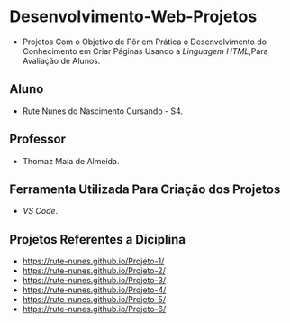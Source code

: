 # Desenvolvimento-Web-Projetos
* Projetos Com o Objetivo de Pôr em Prática o Desenvolvimento do Conhecimento em Criar Páginas Usando a *Linguagem HTML*,Para Avaliação de Alunos.

## Aluno
* Rute Nunes do Nascimento Cursando - S4.

## Professor
* Thomaz Maia de Almeida.

## Ferramenta Utilizada Para Criação dos Projetos
* *VS Code*.

## Projetos Referentes a Diciplina
* <https://rute-nunes.github.io/Projeto-1/>
* <https://rute-nunes.github.io/Projeto-2/>
* <https://rute-nunes.github.io/Projeto-3/>
* <https://rute-nunes.github.io/Projeto-4/>
* <https://rute-nunes.github.io/Projeto-5/>
* <https://rute-nunes.github.io/Projeto-6/>
